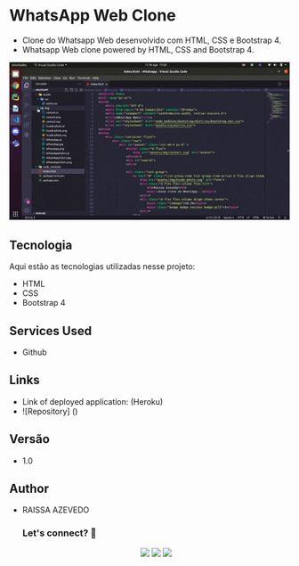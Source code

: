 
# WhatsApp Web Clone
- Clone do Whatsapp Web desenvolvido com HTML, CSS e Bootstrap 4.
- Whatsapp Web clone powered by HTML, CSS and Bootstrap 4.

![WhatsApp](https://github.com/Raii-Azevedo/WhatsApp-Clone/blob/master/whatsapp.gif)


## Tecnologia
 
Aqui estão as tecnologias utilizadas nesse projeto:
 
- HTML
- CSS
- Bootstrap 4

 
## Services Used
 
* Github
 
 
## Links
 
  - Link of deployed application: (Heroku)
  - ![Repository] ()

 
## Versão
- 1.0


## Author
- RAISSA AZEVEDO
 
  ### Let's connect? 🤝
  <div>
    <p align="center">
      <a href="https://www.linkedin.com/in/raissa-azevedo-555893120/"><img src="https://img.shields.io/badge/-LinkedIn-0077B5?style=flat&logo=Linkedin&logoColor=white"/></a>
      <a href="https://twitter.com/Raiissa_Azevedo"><img src="https://img.shields.io/badge/-Twitter-%231DA1F2?style=flat&logo=twitter&logoColor=white"/></a>
      <a href="https://www.instagram.com/raiissa.azevedo/"><img src="https://img.shields.io/badge/-Instagram-E4405F?style=flat&logo=instagram&logoColor=white"/></a>
  </p> </div></div>
</div>
